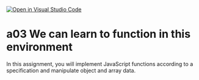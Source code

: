 [![Open in Visual Studio Code](https://classroom.github.com/assets/open-in-vscode-f059dc9a6f8d3a56e377f745f24479a46679e63a5d9fe6f495e02850cd0d8118.svg)](https://classroom.github.com/online_ide?assignment_repo_id=5990821&assignment_repo_type=AssignmentRepo)
# a03 We can learn to function in this environment
In this assignment, you will implement JavaScript functions according to a specification and manipulate object and array data.

